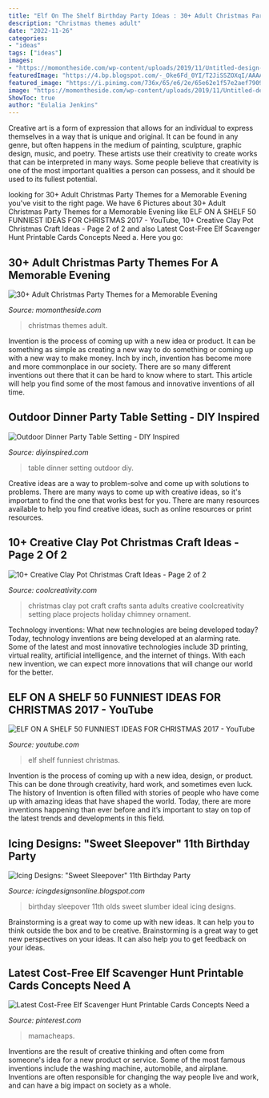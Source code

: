 ```yaml
---
title: "Elf On The Shelf Birthday Party Ideas : 30+ Adult Christmas Party Themes For A Memorable Evening"
description: "Christmas themes adult"
date: "2022-11-26"
categories:
- "ideas"
tags: ["ideas"]
images:
- "https://momontheside.com/wp-content/uploads/2019/11/Untitled-design-2019-11-15T104921.590.png"
featuredImage: "https://4.bp.blogspot.com/-_Oke6Fd_0YI/T2JiSSZOXqI/AAAAAAAAIIU/tCBsL7bvnGM/s1600/2.jpg"
featured_image: "https://i.pinimg.com/736x/65/e6/2e/65e62e1f57e2aef7909a75ec3e7a3c8a.jpg"
image: "https://momontheside.com/wp-content/uploads/2019/11/Untitled-design-2019-11-15T104921.590.png"
ShowToc: true
author: "Eulalia Jenkins"
---
```



Creative art is a form of expression that allows for an individual to express themselves in a way that is unique and original. It can be found in any genre, but often happens in the medium of painting, sculpture, graphic design, music, and poetry. These artists use their creativity to create works that can be interpreted in many ways. Some people believe that creativity is one of the most important qualities a person can possess, and it should be used to its fullest potential.

	

		
looking for 30+ Adult Christmas Party Themes for a Memorable Evening you've visit to the right page. We have 6 Pictures about 30+ Adult Christmas Party Themes for a Memorable Evening like ELF ON A SHELF 50 FUNNIEST IDEAS FOR CHRISTMAS 2017 - YouTube, 10+ Creative Clay Pot Christmas Craft Ideas - Page 2 of 2 and also Latest Cost-Free Elf Scavenger Hunt Printable Cards Concepts Need a. Here you go:
		
    
## 30+ Adult Christmas Party Themes For A Memorable Evening

<img loading=lazy src="https://momontheside.com/wp-content/uploads/2019/11/Untitled-design-2019-11-15T104921.590.png" onerror="this.onerror=null;this.src='https://tse2.mm.bing.net/th?id=OIP.oaqs3aBZH7kx07b0_8kIkQHaGN&amp;pid=15.1';" alt="30+ Adult Christmas Party Themes for a Memorable Evening">

_Source: momontheside.com_

>christmas themes adult. 

	

Invention is the process of coming up with a new idea or product. It can be something as simple as creating a new way to do something or coming up with a new way to make money. Inch by inch, invention has become more and more commonplace in our society. There are so many different inventions out there that it can be hard to know where to start. This article will help you find some of the most famous and innovative inventions of all time.

    
## Outdoor Dinner Party Table Setting - DIY Inspired

<img loading=lazy src="https://diyinspired.com/wp-content/uploads/2020/07/Outdoor-Dinner-Party-Table-Setting.jpg" onerror="this.onerror=null;this.src='https://tse4.mm.bing.net/th?id=OIP.OMs0_vrj7lqsEH0o9tQ_IAHaJ9&amp;pid=15.1';" alt="Outdoor Dinner Party Table Setting - DIY Inspired">

_Source: diyinspired.com_

>table dinner setting outdoor diy. 

	

Creative ideas are a way to problem-solve and come up with solutions to problems. There are many ways to come up with creative ideas, so it's important to find the one that works best for you. There are many resources available to help you find creative ideas, such as online resources or print resources.

    
## 10+ Creative Clay Pot Christmas Craft Ideas - Page 2 Of 2

<img loading=lazy src="https://coolcreativity.com/wp-content/uploads/2016/11/Santa-Chimmey-Place-Setting-.jpg" onerror="this.onerror=null;this.src='https://tse3.mm.bing.net/th?id=OIP.6TWEg1brUcOWc3RpRh8d7QHaLb&amp;pid=15.1';" alt="10+ Creative Clay Pot Christmas Craft Ideas - Page 2 of 2">

_Source: coolcreativity.com_

>christmas clay pot craft crafts santa adults creative coolcreativity setting place projects holiday chimney ornament. 

	

Technology inventions: What new technologies are being developed today?
Today, technology inventions are being developed at an alarming rate. Some of the latest and most innovative technologies include 3D printing, virtual reality, artificial intelligence, and the internet of things. With each new invention, we can expect more innovations that will change our world for the better.

    
## ELF ON A SHELF 50 FUNNIEST IDEAS FOR CHRISTMAS 2017 - YouTube

<img loading=lazy src="https://i.ytimg.com/vi/NqrSBkzhqPw/maxresdefault.jpg" onerror="this.onerror=null;this.src='https://tse4.mm.bing.net/th?id=OIP.5E_kaFmYJ-k10kdrzIevBQHaEK&amp;pid=15.1';" alt="ELF ON A SHELF 50 FUNNIEST IDEAS FOR CHRISTMAS 2017 - YouTube">

_Source: youtube.com_

>elf shelf funniest christmas. 

	

Invention is the process of coming up with a new idea, design, or product. This can be done through creativity, hard work, and sometimes even luck. The history of Invention is often filled with stories of people who have come up with amazing ideas that have shaped the world. Today, there are more inventions happening than ever before and it’s important to stay on top of the latest trends and developments in this field.

    
## Icing Designs: &quot;Sweet Sleepover&quot; 11th Birthday Party

<img loading=lazy src="https://4.bp.blogspot.com/-_Oke6Fd_0YI/T2JiSSZOXqI/AAAAAAAAIIU/tCBsL7bvnGM/s1600/2.jpg" onerror="this.onerror=null;this.src='https://tse3.mm.bing.net/th?id=OIP.gXvl5F2ifHAgAcoQFpB2ygHaJm&amp;pid=15.1';" alt="Icing Designs: &quot;Sweet Sleepover&quot; 11th Birthday Party">

_Source: icingdesignsonline.blogspot.com_

>birthday sleepover 11th olds sweet slumber ideal icing designs. 

	

Brainstorming is a great way to come up with new ideas. It can help you to think outside the box and to be creative. Brainstorming is a great way to get new perspectives on your ideas. It can also help you to get feedback on your ideas.

    
## Latest Cost-Free Elf Scavenger Hunt Printable Cards Concepts Need A

<img loading=lazy src="https://i.pinimg.com/736x/65/e6/2e/65e62e1f57e2aef7909a75ec3e7a3c8a.jpg" onerror="this.onerror=null;this.src='https://tse4.mm.bing.net/th?id=OIP.N8YcJ7JTmF-L3zZPiziDxwHaLH&amp;pid=15.1';" alt="Latest Cost-Free Elf Scavenger Hunt Printable Cards Concepts Need a">

_Source: pinterest.com_

>mamacheaps. 

	

Inventions are the result of creative thinking and often come from someone's idea for a new product or service. Some of the most famous inventions include the washing machine, automobile, and airplane. Inventions are often responsible for changing the way people live and work, and can have a big impact on society as a whole.

